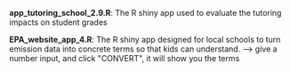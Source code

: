 **app_tutoring_school_2.9.R**: The R shiny app used to evaluate the tutoring impacts on student grades



**EPA_website_app_4.R**: The R shiny app designed for local schools to turn emission data into concrete terms so that kids can understand. --> give a number input, and click "CONVERT", it will show you the terms
